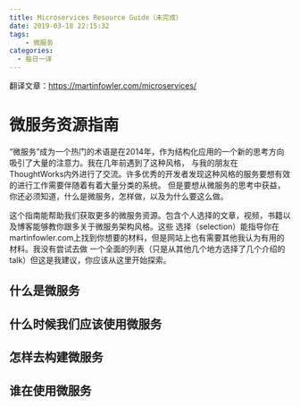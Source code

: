 ```yaml
---
title: Microservices Resource Guide（未完成）
date: 2019-03-18 22:15:32
tags: 
    - 微服务
categories:
  - 每日一译
---
```

翻译文章：<https://martinfowler.com/microservices/>

# 微服务资源指南

  “微服务”成为一个热门的术语是在2014年，作为结构化应用的一个新的思考方向吸引了大量的注意力。我在几年前遇到了这种风格，
  与我的朋友在ThoughtWorks内外进行了交流。许多优秀的开发者发现这种风格的服务要想有效的进行工作需要伴随着有着大量分类的系统。
  但是要想从微服务的思考中获益，你还必须知道，什么是微服务，怎样做，以及为什么要这么做。

  这个指南能帮助我们获取更多的微服务资源。包含个人选择的文章，视频，书籍以及博客能够教你跟多关于微服务架构风格。这些
  选择（selection）能指导你在martinfowler.com上找到你想要的材料，但是网站上也有需要其他我认为有用的材料。我没有尝试去做
  一个全面的列表（只是从其他几个地方选择了几个介绍的talk）但这是我建议，你应该从这里开始探索。

## 什么是微服务

## 什么时候我们应该使用微服务

## 怎样去构建微服务

## 谁在使用微服务